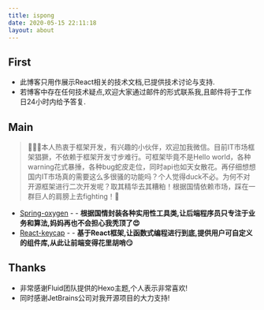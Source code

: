 ```yaml
---
title: ispong
date: 2020-05-15 22:11:18
layout: about
---
```


## First

- 此博客只用作展示React相关的技术文档,已提供技术讨论与支持.
- 若博客中存在任何技术疑点,欢迎大家通过邮件的形式联系我,且邮件将于工作日24小时内给予答复.

## Main

> 🚩🚩🚩本人热衷于框架开发，有兴趣的小伙伴，欢迎加我微信。目前IT市场框架猖獗，不依赖于框架开发寸步难行。可框架毕竟不是Hello world，各种warning花式暴捶，各种bug蛇皮走位，同时api也如天女散花。再仔细想想国内IT市场真的需要这么多很骚的功能吗？个人觉得duck不必。为何不对开源框架进行二次开发呢？取其精华去其糟粕！根据国情依赖市场，踩在一群巨人的肩膀上去fighting！💪

- [Spring-oxygen](https://github.com/ispong/spring-oxygen.git) - - **根据国情封装各种实用性工具类,让后端程序员只专注于业务和算法,妈妈再也不会担心我秃顶了😍**
- [React-keycap](https://github.com/ispong/react-keycap.git) - - **基于React框架,让函数式编程进行到底,提供用户可自定义的组件库,从此让前端变得花里胡哨😏**

## Thanks

-  非常感谢Fluid团队提供的Hexo主题,个人表示非常喜欢!
-  同时感谢JetBrains公司对我开源项目的大力支持!
